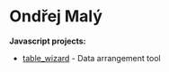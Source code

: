# Ondřej Malý

**Javascript projects:**
 + [table_wizard](https://github.com/ylam21/table-wizard) - Data arrangement tool
